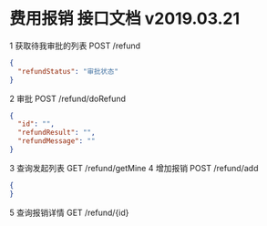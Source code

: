 # 费用报销 接口文档 v2019.03.21
1 获取待我审批的列表
POST /refund
```JSON
{
  "refundStatus": "审批状态"
}
```
2 审批
POST /refund/doRefund
```JSON
{
  "id": "",
  "refundResult": "",
  "refundMessage": ""
}
```
3 查询发起列表
GET /refund/getMine
4 增加报销
POST /refund/add
```JSON
{
}
```
5 查询报销详情
GET /refund/{id}
